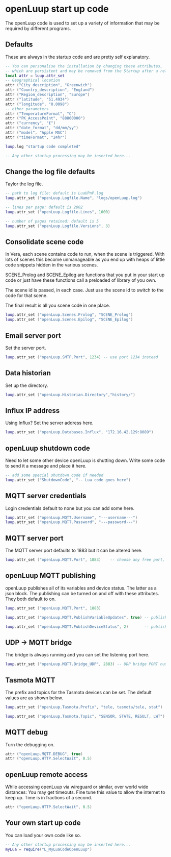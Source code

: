 # openLuup start up code
The openLuup code is used to set up a variety of information that may be required by different programs.

## Defaults
These are always in the startup code and are pretty self explanatory.

```lua
-- You can personalise the installation by changing these attributes,
-- which are persistent and may be removed from the Startup after a reload.
local attr = luup.attr_set
-- Geographical location
attr ("City_description", "Greenwich")
attr ("Country_description", "England")
attr ("Region_description", "Europe")
attr ("latitude", "51.4934")
attr ("longitude", "0.0098")
-- other parameters
attr ("TemperatureFormat", "C")
attr ("PK_AccessPoint", "88800000")
attr ("currency", "£")
attr ("date_format", "dd/mm/yy")
attr ("model", "Apple MAC")
attr ("timeFormat", "24hr")

luup.log "startup code completed"

-- Any other startup processing may be inserted here...
```

## Change the log file defaults
Taylor the log file.

```lua
-- path to log file: default is LuaUPnP.log
luup.attr_set ("openLuup.Logfile.Name", "logs/openLuup.log")

-- lines per page: default is 2002
luup.attr_set ("openLuup.Logfile.Lines", 1000)

-- number of pages retained: default is 5
luup.attr_set ("openLuup.Logfile.Versions", 3)
```

## Consolidate scene code
In Vera, each scene contains code to run, when the scene is triggered. With lots of scenes this become unmanageable as you end up with heaps of little code snippets hidden in the various scenes.

SCENE_Prolog and SCENE_Epilog are functions that you put in your start up code or just have these functions call a preloaded of library of you own.

The scene id is passed, in each case. Just use the scene id to switch to the code for that scene.

The final result is all you scene code in one place.

```lua
luup.attr_set ("openLuup.Scenes.Prolog", "SCENE_Prolog")
luup.attr_set ("openLuup.Scenes.Epilog", "SCENE_Epilog")
```

## Email server port
Set the server port.

```lua
luup.attr_set ("openLuup.SMTP.Port", 1234) -- use port 1234 instead
```

## Data historian
Set up the directory.
```lua
luup.attr_set ("openLuup.Historian.Directory","history/")
```

## Influx IP address
Using Influx? Set the server address here.
```lua
luup.attr_set ("openLuup.Databases.Influx", "172.16.42.129:8089")
```

## openLuup shutdown code
Need to let some other device openLuup is shutting down. Write some code to send it a message and place it here.

```lua
-- add some special shutdown code if needed
luup.attr_set ("ShutdownCode", "-- Lua code goes here")
```

## MQTT server credentials
Login credentials default to none but you can add some here.

```lua
luup.attr_set ("openLuup.MQTT.Username", "---username---")
luup.attr_set ("openLuup.MQTT.Password", "---password---")
```

## MQTT server port
The MQTT server port defaults to 1883 but it can be altered here.

```lua
luup.attr_set ("openLuup.MQTT.Port", 1883)    -- choose any free port, you might not want to use this MQTT default
```

## openLuup MQTT publishing
openLuup publishes all of its variables and device status. The latter as a json block. The publishing can be turned on and off with these attributes. They both default to on.

```lua
luup.attr_set ("openLuup.MQTT.Port", 1883)

luup.attr_set ("openLuup.MQTT.PublishVariableUpdates", true) -- publish every variable update

luup.attr_set ("openLuup.MQTT.PublishDeviceStatus", 2)       -- publish a single device status every N seconds (0 = never)
```

## UDP -> MQTT bridge
The bridge is always running and you can set the listening port here.

```lua
luup.attr_set ("openLuup.MQTT.Bridge_UDP", 2883) -- UDP bridge PORT number
```
## Tasmota MQTT
The prefix and topics for the Tasmota devices can be set. The default values are as shown below.

```lua
luup.attr_set ("openLuup.Tasmota.Prefix", "tele, tasmota/tele, stat")

luup.attr_set ("openLuup.Tasmota.Topic", "SENSOR, STATE, RESULT, LWT")
```

## MQTT debug
Turn the debugging on.

```lua
attr ("openLuup.MQTT.DEBUG", true)
attr ("openLuup.HTTP.SelectWait", 0.5)
```


## openLuup remote access
While accessing openLuup via wireguard or similar, over world wide distances: You may get timeouts. Fine tune this value to allow the internet to keep up. Time is in fractions of a second.

```lua
attr ("openLuup.HTTP.SelectWait", 0.5)
```

## Your own start up code
You can load your own code like so.

```lua
-- Any other startup processing may be inserted here...
myLua = require("L_MyLuaCodeOpenLuup")
```

